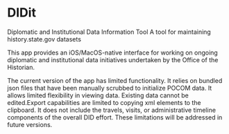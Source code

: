 # DIDit
Diplomatic and Institutional Data Information Tool
A tool for maintaining history.state.gov datasets

This app provides an iOS/MacOS-native interface for working on ongoing diplomatic and institutional data initiatives undertaken by the Office of the Historian.

The current version of the app has limited functionality. It relies on bundled json files that have been manually scrubbed to initialize POCOM data. It allows limited flexibility in viewing data. Existing data cannot be edited.Export capabilities are limited to copying xml elements to the clipboard. It does not include the travels, visits, or administrative timeline components of the overall DID effort. These limitations will be addressed in future versions.

